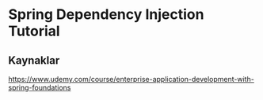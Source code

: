 # Spring Dependency Injection Tutorial
## Kaynaklar

https://www.udemy.com/course/enterprise-application-development-with-spring-foundations
